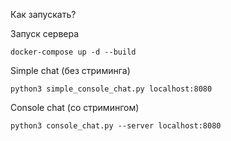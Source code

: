 Как запускать?

Запуск сервера
```
docker-compose up -d --build
```

Simple chat (без стриминга)
```
python3 simple_console_chat.py localhost:8080
```

Console chat (со стримингом)
```
python3 console_chat.py --server localhost:8080
```

